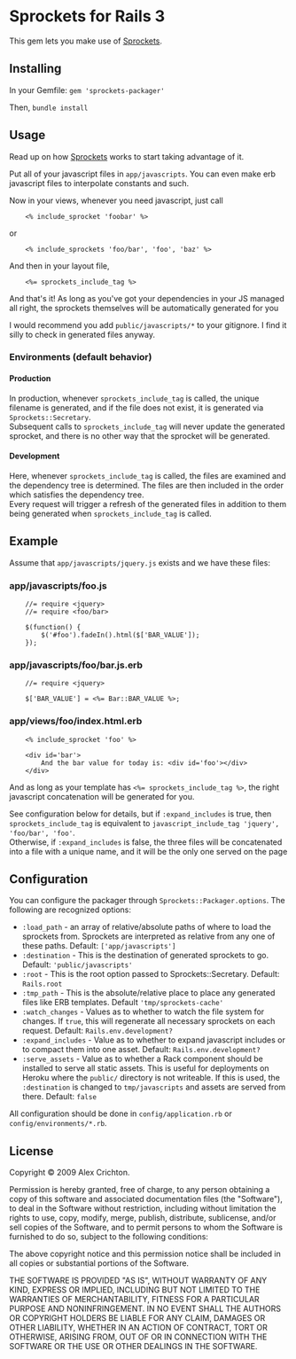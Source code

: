 Sprockets for Rails 3
=================

This gem lets you make use of [Sprockets](http://github.com/sstephenson/sprockets).

## Installing

In your Gemfile: `gem 'sprockets-packager'`

Then, `bundle install`

## Usage
Read up on how [Sprockets](http://github.com/sstephenson/sprockets) works to start taking advantage of it.

Put all of your javascript files in `app/javascripts`. You can even make erb javascript files to interpolate constants and such.

Now in your views, whenever you need javascript, just call

		<% include_sprocket 'foobar' %>

or
		
		<% include_sprockets 'foo/bar', 'foo', 'baz' %>
		
And then in your layout file,

		<%= sprockets_include_tag %>

And that's it! As long as you've got your dependencies in your JS managed all right, the sprockets themselves will be automatically generated for you

I would recommend you add `public/javascripts/*` to your gitignore. I find it silly to check in generated files anyway.

### Environments (default behavior)
#### Production
In production, whenever `sprockets_include_tag` is called, the unique filename is generated, and if the file does not exist, it is generated via `Sprockets::Secretary`.  
Subsequent calls to `sprockets_include_tag` will never update the generated sprocket, and there is no other way that the sprocket will be generated.

#### Development
Here, whenever `sprockets_include_tag` is called, the files are examined and the dependency tree is determined. The files are then included in the order which satisfies the dependency tree.  
Every request will trigger a refresh of the generated files in addition to them being generated when `sprockets_include_tag` is called.

## Example

Assume that `app/javascripts/jquery.js` exists and we have these files:

### app/javascripts/foo.js

		//= require <jquery>
		//= require <foo/bar>
		
		$(function() {
			$('#foo').fadeIn().html($['BAR_VALUE']);
		});

### app/javascripts/foo/bar.js.erb

		//= require <jquery>

		$['BAR_VALUE'] = <%= Bar::BAR_VALUE %>;

### app/views/foo/index.html.erb
		
		<% include_sprocket 'foo' %>
		
		<div id='bar'>
			And the bar value for today is: <div id='foo'></div>
		</div>

And as long as your template has `<%= sprockets_include_tag %>`, the right javascript concatenation will be generated for you.	

See configuration below for details, but if `:expand_includes` is true, then `sprockets_include_tag` is equivalent to `javascript_include_tag 'jquery', 'foo/bar', 'foo'`.  
Otherwise, if `:expand_includes` is false, the three files will be concatenated into a file with a unique name, and it will be the only one served on the page

## Configuration

You can configure the packager through `Sprockets::Packager.options`. The following are recognized options:

* `:load_path` - an array of relative/absolute paths of where to load the sprockets from. Sprockets are interpreted as relative from any one of these paths. Default: `['app/javascripts']`
* `:destination` - This is the destination of generated sprockets to go. Default: `'public/javascripts'`
* `:root` - This is the root option passed to Sprockets::Secretary. Default: `Rails.root`
* `:tmp_path` - This is the absolute/relative place to place any generated files like ERB templates. Default `'tmp/sprockets-cache'`
* `:watch_changes` - Values as to whether to watch the file system for changes. If `true`, this will regenerate all necessary sprockets on each request. Default: `Rails.env.development?`
* `:expand_includes` - Value as to whether to expand javascript includes or to compact them into one asset. Default: `Rails.env.development?`
* `:serve_assets` - Value as to whether a Rack component should be installed to serve all static assets. This is useful for deployments on Heroku where the `public/` directory is not writeable. If this is used, the `:destination` is changed to `tmp/javascripts` and assets are served from there. Default: `false`

All configuration should be done in `config/application.rb` or `config/environments/*.rb`.

## License

Copyright &copy; 2009 Alex Crichton.

Permission is hereby granted, free of charge, to any person obtaining a copy of this software and associated documentation files (the "Software"), to deal in the Software without restriction, including without limitation the rights to use, copy, modify, merge, publish, distribute, sublicense, and/or sell copies of the Software, and to permit persons to whom the Software is furnished to do so, subject to the following conditions:

The above copyright notice and this permission notice shall be included in all copies or substantial portions of the Software.

THE SOFTWARE IS PROVIDED "AS IS", WITHOUT WARRANTY OF ANY KIND, EXPRESS OR IMPLIED, INCLUDING BUT NOT LIMITED TO THE WARRANTIES OF MERCHANTABILITY, FITNESS FOR A PARTICULAR PURPOSE AND NONINFRINGEMENT. IN NO EVENT SHALL THE AUTHORS OR COPYRIGHT HOLDERS BE LIABLE FOR ANY CLAIM, DAMAGES OR OTHER LIABILITY, WHETHER IN AN ACTION OF CONTRACT, TORT OR OTHERWISE, ARISING FROM, OUT OF OR IN CONNECTION WITH THE SOFTWARE OR THE USE OR OTHER DEALINGS IN THE SOFTWARE.